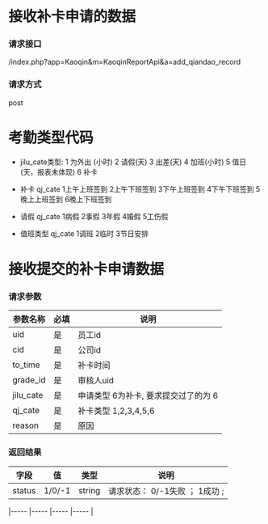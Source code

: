 # 接收补卡申请的数据
### **请求接口**
/index.php?app=Kaoqin&m=KaoqinReportApi&a=add_qiandao_record

### **请求方式**
post
# 考勤类型代码
- jilu_cate类型:
   1 为外出 (小时)    2 请假(天)   3 出差(天) 4 加班(小时)   5 值日(天，报表未体现)    6 补卡

- 补卡 qj_cate  1上午上班签到  2上午下班签到  3下午上班签到
            4下午下班签到 5晚上上班签到  6晚上下班签到

- 请假 qj_cate
	1病假  2事假  3年假  4婚假  5工伤假


- 值班类型  qj_cate
    1调班  2临时  3节日安排


# 接收提交的补卡申请数据
### **请求参数**

| 参数名称  |必填|     说明      |
|------|-----|------|
| uid | 是 |   员工id   |
| cid     | 是 |   公司id   |
| to_time     | 是 |  补卡时间  |
| grade_id     | 是 |   审核人uid   |
| jilu_cate     | 是 |   申请类型   6为补卡, 要求提交过了的为  6  |
| qj_cate     | 是 |  补卡类型    1,2,3,4,5,6  |
| reason     | 是 |  原因  |





### **返回结果**
|字段       |值             |类型    |说明           |
| --------- |--------      |--------|--------       |
|status     |1/0/-1 |string |请求状态：  0/-1失败 ； 1成功 ;   |

|-----      |-----         |-----  |-----           |